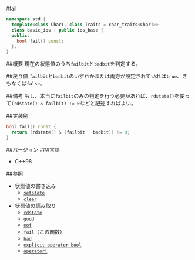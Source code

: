 #fail
```cpp
namespace std {
  template<class CharT, class Traits = char_traits<CharT>>
  class basic_ios : public ios_base {
  public:
    bool fail() const;
  };
}
```

##概要
現在の状態値のうち`failbit`と`badbit`を判定する。

##戻り値
`failbit`と`badbit`のいずれかまたは両方が設定されていれば`true`、さもなくば`false`。

##備考
もし、本当に`failbit`のみの判定を行う必要があれば、`rdstate()`を使って`(rdstate() & failbit) != 0`などと記述すればよい。

##実装例
```cpp
bool fail() const {
  return (rdstate() & (failbit | badbit)) != 0;
}
```

##バージョン
###言語
- C++98

##参照
- 状態値の書き込み
    - [`setstate`](setstate.md)
    - [`clear`](clear.md)
- 状態値の読み取り
    - [`rdstate`](rdstate.md)
    - [`good`](good.md)
    - [`eof`](eof.md)
    - `fail`（この関数）
    - [`bad`](bad.md)
    - [`explicit operator bool`](op_bool.md)
    - [`operator!`](op_not.md)
